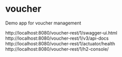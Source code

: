 # voucher

Demo app for voucher management

http://localhost:8080/voucher-rest/1/swagger-ui.html
http://localhost:8080/voucher-rest/1/v3/api-docs
http://localhost:8080/voucher-rest/1/actuator/health
http://localhost:8080/voucher-rest/1/h2-console/
